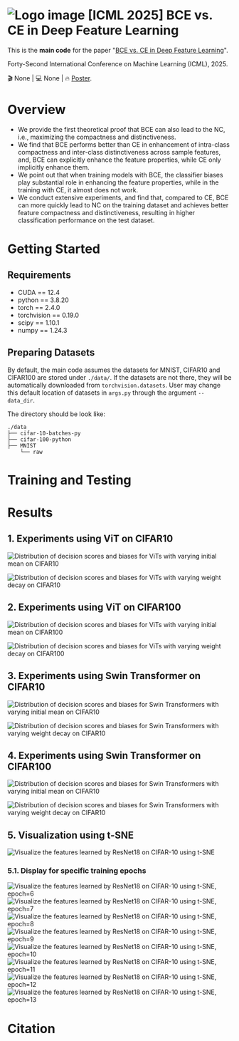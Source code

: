 # ![Logo image](https://github.com/user-attachments/assets/26a93348-5bed-4107-9113-0dfe6ee707e8) \[ICML 2025\] BCE vs. CE in Deep Feature Learning

This is the **main code** for the paper "[BCE vs. CE in Deep Feature Learning]()".

Forty-Second International Conference on Machine Learning \(ICML\), 2025.

🎬 None | 💻 None | 🔥 [Poster]().

# Overview
* We provide the first theoretical proof that BCE can also lead to the NC, i.e., maximizing the compactness and distinctiveness.
* We find that BCE performs better than CE in enhancement of intra-class compactness and inter-class distinctiveness across sample features, and, BCE can explicitly enhance the feature properties, while CE only implicitly enhance them.
* We point out that when training models with BCE, the classifier biases play substantial role in enhancing the feature properties, while in the training with CE, it almost does not work.
* We conduct extensive experiments, and find that, compared to CE, BCE can more quickly lead to NC on the training dataset and achieves better feature compactness and distinctiveness, resulting in higher classification performance on the test dataset.

# Getting Started
## Requirements
* CUDA == 12.4
* python == 3.8.20
* torch == 2.4.0
* torchvision == 0.19.0
* scipy == 1.10.1
* numpy == 1.24.3

## Preparing Datasets
By default, the main code assumes the datasets for MNIST, CIFAR10 and CIFAR100 are stored under `./data/`. If the datasets are not there, they will be automatically downloaded from `torchvision.datasets`. User may change this default location of datasets in `args.py` through the argument `--data_dir`.

The directory should be look like: 
```
./data
├── cifar-10-batches-py
├── cifar-100-python
├── MNIST
    └── raw
```

# Training and Testing

# Results
## 1. Experiments using ViT on CIFAR10
![Distribution of decision scores and biases for ViTs with varying initial mean on CIFAR10](https://github.com/Xiao-hb/BCE-vs.-CE/blob/main/Figs/ViT_cifar10_bias_mean.png)
<br />

![Distribution of decision scores and biases for ViTs with varying weight decay on CIFAR10](https://github.com/Xiao-hb/BCE-vs.-CE/blob/main/Figs/ViT_cifar10_bias_weight_decay.png)
<br />

## 2. Experiments using ViT on CIFAR100
![Distribution of decision scores and biases for ViTs with varying initial mean on CIFAR100](https://github.com/Xiao-hb/BCE-vs.-CE/blob/main/Figs/ViT_cifar100_bias_mean.png)
<br />

![Distribution of decision scores and biases for ViTs with varying weight decay on CIFAR100](https://github.com/Xiao-hb/BCE-vs.-CE/blob/main/Figs/ViT_cifar100_bias_weight_decay.png)
<br />

## 3. Experiments using Swin Transformer on CIFAR10
![Distribution of decision scores and biases for Swin Transformers with varying initial mean on CIFAR10](https://github.com/Xiao-hb/BCE-vs.-CE/blob/main/Figs/Swin_cifar10_bias_mean.png)
<br />

![Distribution of decision scores and biases for Swin Transformers with varying weight decay on CIFAR10](https://github.com/Xiao-hb/BCE-vs.-CE/blob/main/Figs/Swin_cifar10_bias_weight_decay.png)
<br />

## 4. Experiments using Swin Transformer on CIFAR100
![Distribution of decision scores and biases for Swin Transformers with varying initial mean on CIFAR10](https://github.com/Xiao-hb/BCE-vs.-CE/blob/main/Figs/Swin_cifar100_bias_mean.png)
<br />

![Distribution of decision scores and biases for Swin Transformers with varying weight decay on CIFAR10](https://github.com/Xiao-hb/BCE-vs.-CE/blob/main/Figs/Swin_cifar100_bias_weight_decay.png)
<br />

## 5. Visualization using t-SNE
![Visualize the features learned by ResNet18 on CIFAR-10 using t-SNE](https://github.com/Xiao-hb/BCE-vs.-CE/blob/main/Figs/ResNet18_CIFAR10.gif)

### 5.1. Display for specific training epochs
![Visualize the features learned by ResNet18 on CIFAR-10 using t-SNE, epoch=6](https://github.com/Xiao-hb/BCE-vs.-CE/blob/main/Figs/ResNet18_cifar10_epoch6.png)
![Visualize the features learned by ResNet18 on CIFAR-10 using t-SNE, epoch=7](https://github.com/Xiao-hb/BCE-vs.-CE/blob/main/Figs/ResNet18_cifar10_epoch7.png)
![Visualize the features learned by ResNet18 on CIFAR-10 using t-SNE, epoch=8](https://github.com/Xiao-hb/BCE-vs.-CE/blob/main/Figs/ResNet18_cifar10_epoch8.png)
![Visualize the features learned by ResNet18 on CIFAR-10 using t-SNE, epoch=9](https://github.com/Xiao-hb/BCE-vs.-CE/blob/main/Figs/ResNet18_cifar10_epoch9.png)
![Visualize the features learned by ResNet18 on CIFAR-10 using t-SNE, epoch=10](https://github.com/Xiao-hb/BCE-vs.-CE/blob/main/Figs/ResNet18_cifar10_epoch10.png)
![Visualize the features learned by ResNet18 on CIFAR-10 using t-SNE, epoch=11](https://github.com/Xiao-hb/BCE-vs.-CE/blob/main/Figs/ResNet18_cifar10_epoch11.png)
![Visualize the features learned by ResNet18 on CIFAR-10 using t-SNE, epoch=12](https://github.com/Xiao-hb/BCE-vs.-CE/blob/main/Figs/ResNet18_cifar10_epoch12.png)
![Visualize the features learned by ResNet18 on CIFAR-10 using t-SNE, epoch=13](https://github.com/Xiao-hb/BCE-vs.-CE/blob/main/Figs/ResNet18_cifar10_epoch13.png)

# Citation
